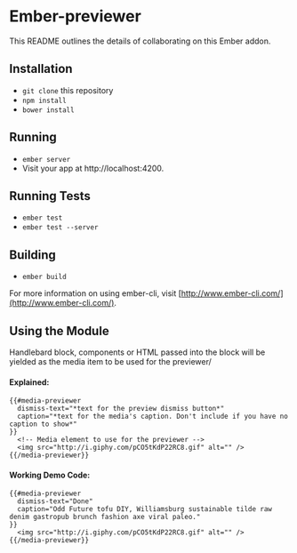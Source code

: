 # Ember-previewer

This README outlines the details of collaborating on this Ember addon.

## Installation

* `git clone` this repository
* `npm install`
* `bower install`

## Running

* `ember server`
* Visit your app at http://localhost:4200.

## Running Tests

* `ember test`
* `ember test --server`

## Building

* `ember build`

For more information on using ember-cli, visit [http://www.ember-cli.com/](http://www.ember-cli.com/).

## Using the Module
Handlebard block, components or HTML passed into the block will be yielded as the media item to be used for the previewer/

#### Explained:
```
{{#media-previewer
  dismiss-text="*text for the preview dismiss button*"
  caption="*text for the media's caption. Don't include if you have no caption to show*"
}}
  <!-- Media element to use for the previewer -->
  <img src="http://i.giphy.com/pCO5tKdP22RC8.gif" alt="" />
{{/media-previewer}}
```

#### Working Demo Code:
```
{{#media-previewer
  dismiss-text="Done"
  caption="Odd Future tofu DIY, Williamsburg sustainable tilde raw denim gastropub brunch fashion axe viral paleo."
}}
  <img src="http://i.giphy.com/pCO5tKdP22RC8.gif" alt="" />
{{/media-previewer}}
```
